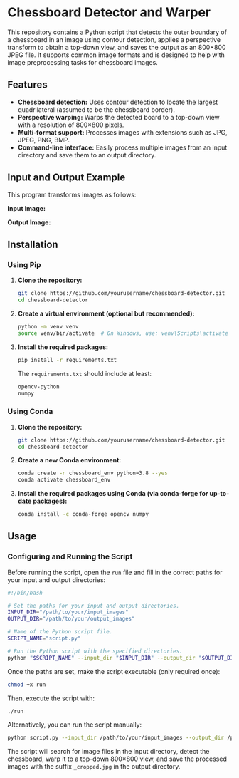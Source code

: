 # Chessboard Detector and Warper

This repository contains a Python script that detects the outer boundary of a chessboard in an image using contour detection, applies a perspective transform to obtain a top-down view, and saves the output as an 800×800 JPEG file. It supports common image formats and is designed to help with image preprocessing tasks for chessboard images.

## Features

- **Chessboard detection:** Uses contour detection to locate the largest quadrilateral (assumed to be the chessboard border).
- **Perspective warping:** Warps the detected board to a top-down view with a resolution of 800×800 pixels.
- **Multi-format support:** Processes images with extensions such as JPG, JPEG, PNG, BMP.
- **Command-line interface:** Easily process multiple images from an input directory and save them to an output directory.

## Input and Output Example

This program transforms images as follows:

**Input Image:**



**Output Image:**




## Installation

### Using Pip

1. **Clone the repository:**

   ```bash
   git clone https://github.com/yourusername/chessboard-detector.git
   cd chessboard-detector
   ```

2. **Create a virtual environment (optional but recommended):**

   ```bash
   python -m venv venv
   source venv/bin/activate  # On Windows, use: venv\Scripts\activate
   ```

3. **Install the required packages:**

   ```bash
   pip install -r requirements.txt
   ```

   The `requirements.txt` should include at least:

   ```txt
   opencv-python
   numpy
   ```

### Using Conda

1. **Clone the repository:**

   ```bash
   git clone https://github.com/yourusername/chessboard-detector.git
   cd chessboard-detector
   ```

2. **Create a new Conda environment:**

   ```bash
   conda create -n chessboard_env python=3.8 --yes
   conda activate chessboard_env
   ```

3. **Install the required packages using Conda (via conda-forge for up-to-date packages):**

   ```bash
   conda install -c conda-forge opencv numpy
   ```

## Usage

### Configuring and Running the Script

Before running the script, open the `run` file and fill in the correct paths for your input and output directories:

```bash
#!/bin/bash

# Set the paths for your input and output directories.
INPUT_DIR="/path/to/your/input_images"
OUTPUT_DIR="/path/to/your/output_images"

# Name of the Python script file.
SCRIPT_NAME="script.py"

# Run the Python script with the specified directories.
python "$SCRIPT_NAME" --input_dir "$INPUT_DIR" --output_dir "$OUTPUT_DIR"
```

Once the paths are set, make the script executable (only required once):

```bash
chmod +x run
```

Then, execute the script with:

```bash
./run
```

Alternatively, you can run the script manually:

```bash
python script.py --input_dir /path/to/your/input_images --output_dir /path/to/your/output_images
```

The script will search for image files in the input directory, detect the chessboard, warp it to a top-down 800×800 view, and save the processed images with the suffix `_cropped.jpg` in the output directory.

